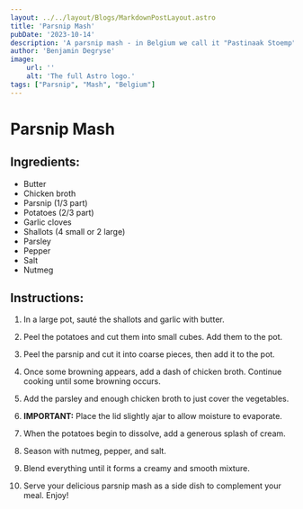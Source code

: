 ```yaml
---
layout: ../../layout/Blogs/MarkdownPostLayout.astro
title: 'Parsnip Mash'
pubDate: '2023-10-14'
description: 'A parsnip mash - in Belgium we call it "Pastinaak Stoemp".'
author: 'Benjamin Degryse'
image:
    url: ''
    alt: 'The full Astro logo.'
tags: ["Parsnip", "Mash", "Belgium"]
---
```


# Parsnip Mash

## Ingredients:
- Butter
- Chicken broth
- Parsnip (1/3 part)
- Potatoes (2/3 part)
- Garlic cloves
- Shallots (4 small or 2 large)
- Parsley
- Pepper
- Salt
- Nutmeg

## Instructions:

1. In a large pot, sauté the shallots and garlic with butter.

2. Peel the potatoes and cut them into small cubes. Add them to the pot.

3. Peel the parsnip and cut it into coarse pieces, then add it to the pot.

4. Once some browning appears, add a dash of chicken broth. Continue cooking until some browning occurs.

5. Add the parsley and enough chicken broth to just cover the vegetables.

6. **IMPORTANT:** Place the lid slightly ajar to allow moisture to evaporate.

7. When the potatoes begin to dissolve, add a generous splash of cream.

8. Season with nutmeg, pepper, and salt.

9. Blend everything until it forms a creamy and smooth mixture.

10. Serve your delicious parsnip mash as a side dish to complement your meal. Enjoy!